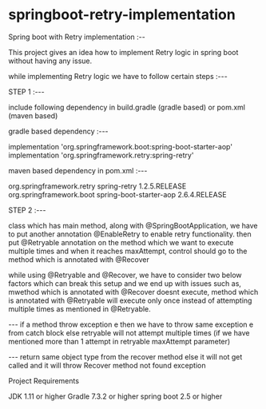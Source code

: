 # springboot-retry-implementation

Spring boot with Retry implementation :--

This project gives an idea how to implement Retry logic in spring boot without having any issue.

while implementing Retry logic we have to follow certain steps :---

STEP 1 :---

include following dependency in build.gradle (gradle based) or pom.xml (maven based)

gradle based dependency :---

implementation 'org.springframework.boot:spring-boot-starter-aop'
implementation 'org.springframework.retry:spring-retry'

maven based dependency in pom.xml :---

<dependency>
    <groupId>org.springframework.retry</groupId>
    <artifactId>spring-retry</artifactId>
    <version>1.2.5.RELEASE</version>
</dependency>

<dependency>
    <groupId>org.springframework.boot</groupId>
    <artifactId>spring-boot-starter-aop</artifactId>
    <version>2.6.4.RELEASE</version>
</dependency>



STEP 2 :---


class which has main method, along with @SpringBootApplication, we have to put another annotation @EnableRetry to enable retry functionality.
then
put @Retryable annotation on the method which we want to execute multiple times and when it reaches maxAttempt, control should go to the method which is annotated with @Recover


while using @Retryable and @Recover, we have to consider two below factors which can break this setup and we end up with issues such as, mwethod which is annotated
with @Recover doesnt execute, method which is annotated with @Retryable will execute only once instead of attempting multiple times as mentioned in @Retryable.


 --- if a method throw exception e then we have to throw same exception e from catch block else retryable will not attempt multiple times (if we have 
     mentioned more than 1 attempt in retryable maxAttempt parameter)

 --- return same object type from the recover method else it will not get called and it will throw Recover method not found exception 

Project Requirements

JDK 1.11 or higher Gradle 7.3.2 or higher spring boot 2.5 or higher
